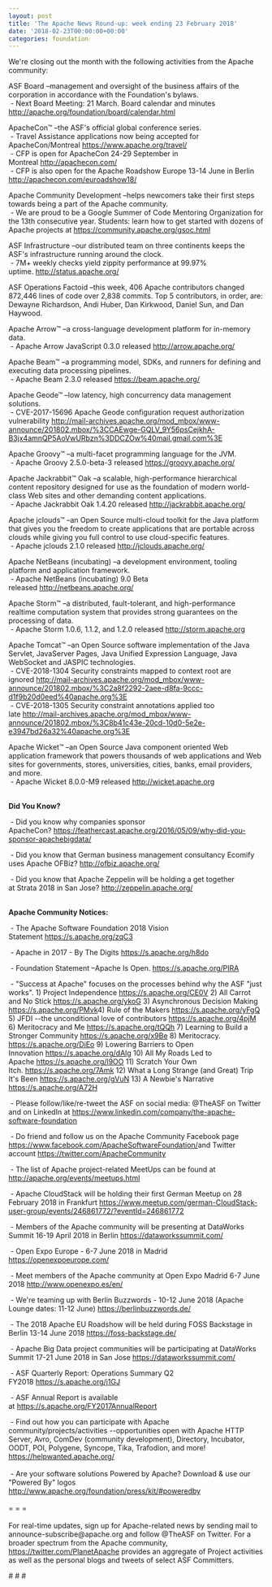 ```yaml
---
layout: post
title: 'The Apache News Round-up: week ending 23 February 2018'
date: '2018-02-23T00:00:00+00:00'
categories: foundation
---
```

<div>We're closing out the month with the following activities from the Apache community:</div> 
  <div> 
    <div> 
      <p>ASF Board –management and oversight of the business affairs of the corporation in accordance with the Foundation's bylaws.<br />&nbsp;- Next Board Meeting: 21 March. Board calendar and minutes <a href="http://apache.org/foundation/board/calendar.html">http://apache.org/foundation/board/calendar.html</a></p> 
    </div> 
    <p>ApacheCon™ –the ASF's official global conference series.<br />&nbsp;- Travel Assistance applications now being accepted for ApacheCon/Montreal&nbsp;<a href="https://www.apache.org/travel/">https://www.apache.org/travel/</a><br />&nbsp;- CFP is open for ApacheCon 24-29 September in Montreal&nbsp;<a href="http://apachecon.com/">http://apachecon.com/</a><br />&nbsp;- CFP is also open for the Apache Roadshow Europe 13-14 June in Berlin <a href="http://apachecon.com/euroadshow18/">http://apachecon.com/euroadshow18/</a></p> 
    <p>Apache Community Development –helps newcomers take their first steps towards being a part of the Apache community.<br />&nbsp;- We are proud to be a Google Summer of Code Mentoring Organization for the 13th consecutive year. Students: learn how to get started with dozens of Apache projects at <a href="https://community.apache.org/gsoc.html">https://community.apache.org/gsoc.html</a></p> 
    <p>ASF Infrastructure –our distributed team on three continents keeps the ASF's infrastructure running around the clock.<br />&nbsp;- 7M+ weekly checks yield zippity performance at 99.97% uptime.&nbsp;<a href="http://status.apache.org/">http://status.apache.org/</a></p> 
    <p>ASF Operations Factoid&nbsp;–this week, 406 Apache contributors changed 872,446 lines of code over 2,838 commits. Top 5 contributors, in order, are: Dewayne Richardson, Andi Huber, Dan Kirkwood, Daniel Sun, and Dan Haywood.</p> 
    <p>Apache Arrow™ –a cross-language development platform for in-memory data.<br />&nbsp;-&nbsp;Apache Arrow JavaScript 0.3.0 released&nbsp;<a href="http://arrow.apache.org/">http://arrow.apache.org/</a></p> 
    <p>Apache Beam™ –a programming model, SDKs, and runners for defining and executing data processing pipelines.<br />&nbsp;-&nbsp;Apache Beam 2.3.0 released&nbsp;<a href="https://beam.apache.org/">https://beam.apache.org/</a></p> 
    <p>Apache Geode™ –low latency, high concurrency data management solutions.<br />&nbsp;-&nbsp;CVE-2017-15696 Apache Geode configuration request authorization vulnerability&nbsp;<a href="http://mail-archives.apache.org/mod_mbox/www-announce/201802.mbox/%3CCAEwge-GQLV_9Y56psCejkhA-B3jx4amnQP5AoVwURbzn%3DDCZOw%40mail.gmail.com%3E">http://mail-archives.apache.org/mod_mbox/www-announce/201802.mbox/%3CCAEwge-GQLV_9Y56psCejkhA-B3jx4amnQP5AoVwURbzn%3DDCZOw%40mail.gmail.com%3E</a></p> 
    <p>Apache Groovy™ –a multi-facet programming language for the JVM.<br />&nbsp;-&nbsp;Apache Groovy 2.5.0-beta-3 released&nbsp;<a href="https://groovy.apache.org/">https://groovy.apache.org/</a></p> 
    <p>Apache Jackrabbit™ Oak –a scalable, high-performance hierarchical content repository designed for use as the foundation of modern world-class Web sites and other demanding content applications.<br />&nbsp;- Apache Jackrabbit Oak 1.4.20 released&nbsp;<a href="http://jackrabbit.apache.org/">http://jackrabbit.apache.org/</a></p> 
    <p>Apache jclouds™ –an Open Source multi-cloud toolkit for the Java platform that gives you the freedom to create applications that are portable across clouds while giving you full control to use cloud-specific features.<br />&nbsp;-&nbsp;Apache jclouds 2.1.0 released&nbsp;<a href="http://jclouds.apache.org/">http://jclouds.apache.org/</a></p> 
    <p>Apache NetBeans (incubating) –a development environment, tooling platform and application framework.<br />&nbsp;-&nbsp;Apache NetBeans (incubating) 9.0 Beta released&nbsp;<a href="http://netbeans.apache.org/">http://netbeans.apache.org/</a></p> 
    <p>Apache Storm™ –a distributed, fault-tolerant, and high-performance realtime computation system that provides strong guarantees on the processing of data.<br />&nbsp;- Apache Storm 1.0.6, 1.1.2, and 1.2.0 released&nbsp;<a href="http://storm.apache.org">http://storm.apache.org</a></p> 
    <p>Apache Tomcat™ –an Open Source software implementation of the Java Servlet, JavaServer Pages, Java Unified Expression Language, Java WebSocket and JASPIC technologies.<br />&nbsp;-&nbsp;CVE-2018-1304 Security constraints mapped to context root are ignored&nbsp;<a href="http://mail-archives.apache.org/mod_mbox/www-announce/201802.mbox/%3C2a8f2292-2aee-d8fa-9ccc-d1f9b20d0eed%40apache.org%3E">http://mail-archives.apache.org/mod_mbox/www-announce/201802.mbox/%3C2a8f2292-2aee-d8fa-9ccc-d1f9b20d0eed%40apache.org%3E</a> <br />&nbsp;-&nbsp;CVE-2018-1305 Security constraint annotations applied too late&nbsp;<a href="http://mail-archives.apache.org/mod_mbox/www-announce/201802.mbox/%3C8b41c43e-20cd-10d0-5e2e-e3947bd26a32%40apache.org%3E">http://mail-archives.apache.org/mod_mbox/www-announce/201802.mbox/%3C8b41c43e-20cd-10d0-5e2e-e3947bd26a32%40apache.org%3E</a></p> 
    <p>Apache Wicket™ –an Open Source Java component oriented Web application framework that powers thousands of web applications and Web sites for governments, stores, universities, cities, banks, email providers, and more.<br />&nbsp;-&nbsp;Apache Wicket 8.0.0-M9 released&nbsp;<a href="http://wicket.apache.org/">http://wicket.apache.org</a></p> 
    <p><br /><strong>Did You Know?</strong></p> 
    <div> 
      <p>&nbsp;- Did you know why companies sponsor ApacheCon?&nbsp;<a href="https://feathercast.apache.org/2016/05/09/why-did-you-sponsor-apachebigdata/">https://feathercast.apache.org/2016/05/09/why-did-you-sponsor-apachebigdata/</a></p> 
      <p>&nbsp;- Did you know that German business management consultancy Ecomify uses Apache OFBiz?&nbsp;<a href="http://ofbiz.apache.org/">http://ofbiz.apache.org/</a></p> 
      <p>&nbsp;- Did you know that Apache Zeppelin will be holding a get together at&nbsp;Strata 2018 in San Jose?&nbsp;<a href="http://zeppelin.apache.org/">http://zeppelin.apache.org/</a><br /><br /></p> 
    </div> 
    <div><strong>Apache Community Notices:</strong></div> 
    <p>&nbsp;- The Apache Software Foundation 2018 Vision Statement&nbsp;<a href="https://s.apache.org/zqC3">https://s.apache.org/zqC3</a></p> 
    <p>&nbsp;- Apache in 2017 - By The Digits&nbsp;<a href="https://s.apache.org/h8do">https://s.apache.org/h8do</a></p> 
    <p>&nbsp;- Foundation Statement –Apache Is Open. <a href="https://s.apache.org/PIRA">https://s.apache.org/PIRA</a></p> 
    <div> 
      <p>&nbsp;- &quot;Success at Apache&quot; focuses on the processes behind why the ASF &quot;just works&quot;. 1) Project Independence <a href="https://s.apache.org/CE0V">https://s.apache.org/CE0V</a> 2) All Carrot and No Stick <a href="https://s.apache.org/ykoG">https://s.apache.org/ykoG</a> 3) Asynchronous Decision Making <a href="https://s.apache.org/PMvk%20">https://s.apache.org/PMvk</a>4) Rule of the Makers <a href="https://s.apache.org/yFgQ">https://s.apache.org/yFgQ</a> 5) JFDI --the unconditional love of contributors <a href="https://s.apache.org/4pjM">https://s.apache.org/4pjM</a> 6) Meritocracy and Me <a href="https://s.apache.org/tQQh">https://s.apache.org/tQQh</a> 7) Learning to Build a Stronger Community <a href="https://s.apache.org/x9Be">https://s.apache.org/x9Be</a>&nbsp;8) Meritocracy. <a href="https://s.apache.org/DiEo">https://s.apache.org/DiEo</a>&nbsp;9) Lowering Barriers to Open Innovation&nbsp;<a href="https://s.apache.org/dAlg">https://s.apache.org/dAlg</a>&nbsp;10) All My Roads Led to Apache&nbsp;<a href="https://s.apache.org/l9OO">https://s.apache.org/l9OO</a>&nbsp;11) Scratch Your Own Itch.&nbsp;<a href="https://s.apache.org/7Amk">https://s.apache.org/7Amk</a>&nbsp;12) What a Long Strange (and Great) Trip It's Been&nbsp;<a href="https://s.apache.org/gVuN">https://s.apache.org/gVuN</a>&nbsp;13) A Newbie's Narrative <a href="https://s.apache.org/A72H">https://s.apache.org/A72H</a></p> 
    </div> 
    <div> 
      <p>&nbsp;- Please follow/like/re-tweet the ASF on social media: @TheASF on Twitter and on LinkedIn at <a href="https://www.linkedin.com/company/the-apache-software-foundation">https://www.linkedin.com/company/the-apache-software-foundation</a></p> 
      <p>&nbsp;- Do friend and follow us on the Apache Community Facebook page <a href="https://www.facebook.com/ApacheSoftwareFoundation/">https://www.facebook.com/ApacheSoftwareFoundation/</a>and Twitter account <a href="https://twitter.com/ApacheCommunity">https://twitter.com/ApacheCommunity</a></p> 
    </div> 
    <div> 
      <p><a href="https://feathercast.apache.org/"></a></p> 
    </div> 
    <div> 
      <p>&nbsp;- The list of Apache project-related MeetUps can be found at <a href="https://twitter.com/ApacheCommunity">http://apache.org/events/meetups.html</a></p> 
      <p>&nbsp;- Apache CloudStack will be holding their first German Meetup on 28 February 2018 in Frankfurt&nbsp;<a href="https://www.meetup.com/german-CloudStack-user-group/events/246861772/?eventId=246861772">https://www.meetup.com/german-CloudStack-user-group/events/246861772/?eventId=246861772</a></p> 
      <p>&nbsp;- Members of the Apache community will be presenting at DataWorks Summit 16-19 April 2018 in Berlin&nbsp;<a href="https://dataworkssummit.com/">https://dataworkssummit.com/</a></p> 
      <p>&nbsp;- Open Expo Europe - 6-7 June 2018 in Madrid <a href="https://openexpoeurope.com/">https://openexpoeurope.com/</a></p> 
      <p>&nbsp;- Meet members of the Apache community at Open Expo Madrid 6-7 June 2018&nbsp;<a href="http://www.openexpo.es/en/">http://www.openexpo.es/en/</a></p> 
      <p>&nbsp;- We're teaming up with Berlin Buzzwords - 10-12 June 2018 (Apache Lounge dates: 11-12 June) <a href="https://berlinbuzzwords.de/">https://berlinbuzzwords.de/</a></p> 
      <p>&nbsp;- The 2018 Apache EU Roadshow will be held during FOSS Backstage in Berlin 13-14 June 2018&nbsp;<a href="https://foss-backstage.de/">https://foss-backstage.de/</a></p> 
    </div> 
    <div> 
      <p>&nbsp;- Apache Big Data project communities will be participating at DataWorks Summit 17-21 June 2018 in San Jose <a href="https://dataworkssummit.com/">https://dataworkssummit.com/</a></p> 
      <p>&nbsp;- ASF Quarterly Report: Operations Summary Q2 FY2018&nbsp;<a href="https://s.apache.org/j1GJ">https://s.apache.org/j1GJ</a></p> 
    </div> 
    <div> 
      <p>&nbsp;- ASF Annual Report is available at&nbsp;<a href="https://s.apache.org/FY2017AnnualReport">https://s.apache.org/FY2017AnnualReport</a></p> 
    </div> 
    <div>&nbsp;- Find out how you can participate with Apache community/projects/activities --opportunities open with Apache HTTP Server, Avro, ComDev (community development), Directory, Incubator, OODT, POI, Polygene, Syncope, Tika, Trafodion, and more! <a href="https://helpwanted.apache.org/">https://helpwanted.apache.org/</a></div> 
    <div><br /></div> 
    <div>&nbsp;- Are your software solutions Powered by Apache? Download &amp; use our &quot;Powered By&quot; logos <a href="http://www.apache.org/foundation/press/kit/#poweredby">http://www.apache.org/foundation/press/kit/#poweredby</a></div> 
    <div><br /></div> 
    <div>= = =</div> 
    <div><br /></div> 
    <div>For real-time updates, sign up for Apache-related news by sending mail to announce-subscribe@apache.org and follow @TheASF on Twitter. For a broader spectrum from the Apache community, <a href="https://twitter.com/PlanetApache">https://twitter.com/PlanetApache</a> provides an aggregate of Project activities as well as the personal blogs and tweets of select ASF Committers.</div> 
    <p># # #</p> 
  </div>
